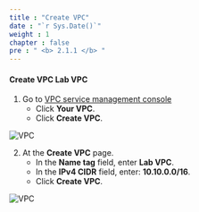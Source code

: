 ```yaml
---
title : "Create VPC"
date : "`r Sys.Date()`"
weight : 1
chapter : false
pre : " <b> 2.1.1 </b> "
---
```



#### Create VPC **Lab VPC**
1. Go to [VPC service management console](https://console.aws.amazon.com/vpc/home)
   + Click **Your VPC**.
   + Click **Create VPC**.

![VPC](/aws/images/2.prerequisite/001-createvpc.png)

2. At the **Create VPC** page.
   + In the **Name tag** field, enter **Lab VPC**.
   + In the **IPv4 CIDR** field, enter: **10.10.0.0/16**.
   + Click **Create VPC**.

![VPC](/aws/images/2.prerequisite/002-createvpc.png)